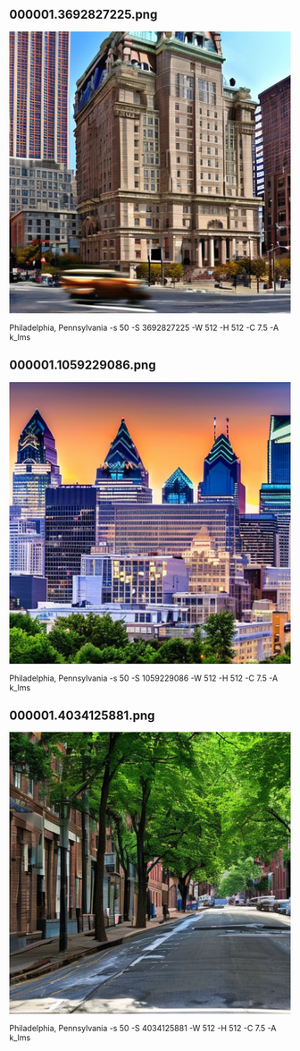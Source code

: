 ## 000001.3692827225.png
![](000001.3692827225.png)

Philadelphia, Pennsylvania -s 50 -S 3692827225 -W 512 -H 512 -C 7.5 -A k_lms
## 000001.1059229086.png
![](000001.1059229086.png)

Philadelphia, Pennsylvania -s 50 -S 1059229086 -W 512 -H 512 -C 7.5 -A k_lms
## 000001.4034125881.png
![](000001.4034125881.png)

Philadelphia, Pennsylvania -s 50 -S 4034125881 -W 512 -H 512 -C 7.5 -A k_lms

